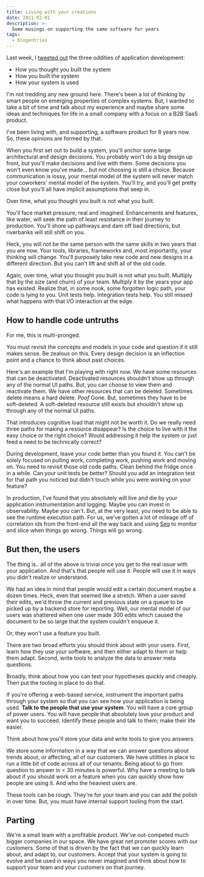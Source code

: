 ```yaml
---
title: Living with your creations
date: 2021-02-01
description: >-
  Some musings on supporting the same software for years
tags:
  - blogentries
---
```


Last week, I [tweeted out](https://twitter.com/hyrmn/status/1355249530086838279) the three oddities of application development:

- How you thought you built the system  
- How you built the system  
- How your system is used  

I'm not tredding any new ground here. There's been a lot of thinking by smart people on emerging properties of complex systems. But, I wanted to take a bit of time and talk about my experience and maybe share some ideas and techniques for life in a small company with a focus on a B2B SaaS product.

I've been living with, and supporting, a software product for 8 years now. So, these opinions are formed by that.

When you first set out to build a system, you'll anchor some large architectural and design decisions. You probably won't do a big design up front, but you'll make decisions and live with them. Some decisions you won't even know you've made... but not choosing is still a choice. Because communication is lossy, your mental model of the system will never match your coworkers' mental model of the system. You'll try, and you'll get pretty close but you'll all have implicit assumptions that seep in.

Over time, what you thought you built is not what you built.

You'll face market pressure; real and imagined. Enhancements and features, like water, will seek the path of least resistance in their journey to production. You'll shore up pathways and dam off bad directions, but riverbanks will still shift on you.

Heck, you will not be the same person with the same skills in two years that you are now. Your tools, libraries, frameworks and, most importantly, your thinking will change. You'll purposely take new code and new designs in a different direction. But you can't lift and shift all of the old code.

Again, over time, what you thought you built is not what you built. Multiply that by the size (and churn) of your team. Multiply it by the years your app has existed. Realize that, in some nook, some forgotten logic path, your code is lying to you. Unit tests help. Integration tests help. You still missed what happens with that I/O interaction at the edge.

## How to handle code untruths

For me, this is multi-pronged. 

You must revisit the concepts and models in your code and question if it still makes sense. Be zealous on this. Every design decision is an inflection point and a chance to think about past choices.

Here's an example that I'm playing with right now. We have some resources that can be deactivated. Deactivated resources shouldn't show up through any of the normal UI paths. But, you can choose to view them and reactivate them. We have other resources that can be deleted. Sometimes delete means a hard delete. *Poof* Gone. But, sometimes they have to be soft-deleted. A soft-deleted resource still exists but shouldn't show up through any of the normal UI paths.

That introduces cognitive load that might not be worth it. Do we really need three paths for making a resource disappear? Is the choice to live with it the easy choice or the right choice? Would addressing it help the system or just feed a need to be technically correct?

During development, leave your code better than you found it. You can't be solely focused on pulling work, completing work, pushing work and moving on. You need to revisit those old code paths. Clean behind the fridge once in a while. Can your unit tests be better? Should you add an integration test for that path you noticed but didn't touch while you were working on your feature?

In production, I've found that you absolutely will live and die by your application instrumentation and logging. Maybe you can invest in observability. Maybe you can't. But, at the very least, you need to be able to see the runtime execution path. For us, we've gotten a lot of mileage off of correlation ids from the front-end all the way back and using [Seq](https://datalust.co/seq) to monitor and slice when things go wrong. Things will go wrong.

## But then, the users

The thing is.. all of the above is trivial once you get to the real issue with your application. And that's that people will use it. People will use it in ways you didn't realize or understand. 

We had an idea in mind that people would edit a certain document maybe a dozen times. Heck, even that seemed like a stretch. When a user saved their edits, we'd throw the current and previous state on a queue to be picked up by a backend store for reporting. Well, our mental model of our users was shattered when one user made 300 edits which caused the document to be so large that the system couldn't enqueue it.

Or, they won't use a feature you built. 

There are two broad efforts you should think about with your users. First, learn how they use your software, and then either adapt to them or help them adapt. Second, write tools to analyze the data to answer meta questions.

Broadly, think about how you can test your hypotheses quickly and cheaply. Then put the tooling in place to do that.

If you're offering a web-based service, instrument the important paths through your system so that you can see how your application is being used. **Talk to the people that use your system**. You will have a core group of power users. You will have people that absolutely love your product and want you to succeed. Identify these people and talk to them; make their life easier.

Think about how you'll store your data and write tools to give you answers.

We store some information in a way that we can answer questions about trends about, or affecting, all of our customers. We have utilities in place to run a little bit of code across all of our tenants. Being about to go from question to answer in < 30 minutes is powerful. Why have a meeting to talk about if you should work on a feature when you can quickly show how people are using it. And who the heaviest users are.

These tools can be rough. They're for your team and you can add the polish in over time. But, you must have internal support tooling from the start.

## Parting

We're a small team with a profitable product. We've out-competed much bigger companies in our space. We have great net promoter scores with our customers. Some of that is driven by the fact that we can quickly learn about, and adapt to, our customers. Accept that your system is going to evolve and be used in ways you never imagined and think about how to support your team and your customers on that journey.